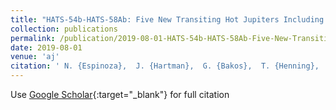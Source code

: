 ```yaml
---
title: "HATS-54b-HATS-58Ab: Five New Transiting Hot Jupiters Including One with a Possible Temperate Companion"
collection: publications
permalink: /publication/2019-08-01-HATS-54b-HATS-58Ab-Five-New-Transiting-Hot-Jupiters-Including-One-with-a-Possible-Temperate-Companion
date: 2019-08-01
venue: 'aj'
citation: ' N. {Espinoza},  J. {Hartman},  G. {Bakos},  T. {Henning},  D. {Bayliss},  J. {Bento},  W. {Bhatti},  R. {Brahm},  Z. {Csubry},  V. {Suc},  A. {Jord{\&apos;a}n},  L. {Mancini},  T. {Tan},  K. {Penev},  M. {Rabus},  P. {Sarkis},  M. {de Val-Borro},  S. {Durkan},  J. {L{\&apos;a}z{\&apos;a}r},  I. {Papp},  P. {S{\&apos;a}ri}, &quot;HATS-54b-HATS-58Ab: Five New Transiting Hot Jupiters Including One with a Possible Temperate Companion.&quot; aj, 2019.'
---
```

Use [Google Scholar](https://scholar.google.com/scholar?q=HATS+54b+HATS+58Ab:+Five+New+Transiting+Hot+Jupiters+Including+One+with+a+Possible+Temperate+Companion){:target="_blank"} for full citation
